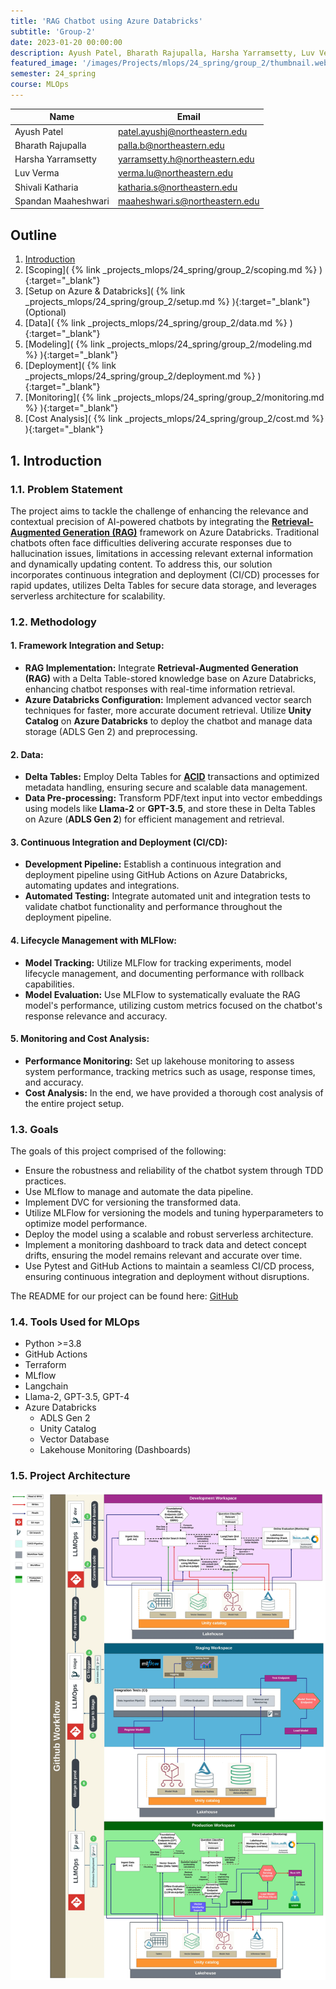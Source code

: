 ```yaml
---
title: 'RAG Chatbot using Azure Databricks'
subtitle: 'Group-2'
date: 2023-01-20 00:00:00
description: Ayush Patel, Bharath Rajupalla, Harsha Yarramsetty, Luv Verma, Shivali Katharia, Spandan Maaheshwari
featured_image: '/images/Projects/mlops/24_spring/group_2/thumbnail.webp'
semester: 24_spring
course: MLOps
---
```


| Name| Email|
|-----|------|
|Ayush Patel|<patel.ayushj@northeastern.edu>|
|Bharath Rajupalla|<palla.b@northeastern.edu>|
|Harsha Yarramsetty|<yarramsetty.h@northeastern.edu>|
|Luv Verma|<verma.lu@northeastern.edu>|
|Shivali Katharia| <katharia.s@northeastern.edu>|
|Spandan Maaheshwari| <maaheshwari.s@northeastern.edu>|

## Outline

1. [Introduction](#introduction)<br>
2. [Scoping]( {% link _projects_mlops/24_spring/group_2/scoping.md %} ){:target="_blank"}<br>
3. [Setup on Azure & Databricks]( {% link _projects_mlops/24_spring/group_2/setup.md %} ){:target="_blank"}(Optional)<br>
4. [Data]( {% link _projects_mlops/24_spring/group_2/data.md %} ){:target="_blank"}<br>
5. [Modeling]( {% link _projects_mlops/24_spring/group_2/modeling.md %} ){:target="_blank"}<br>
6. [Deployment]( {% link _projects_mlops/24_spring/group_2/deployment.md %} ){:target="_blank"}<br>
7. [Monitoring]( {% link _projects_mlops/24_spring/group_2/monitoring.md %} ){:target="_blank"}<br>
8. [Cost Analysis]( {% link _projects_mlops/24_spring/group_2/cost.md %} ){:target="_blank"}<br>

## 1. Introduction <a name="introduction"></a>

### 1.1. Problem Statement

The project aims to tackle the challenge of enhancing the relevance and contextual precision of AI-powered chatbots by integrating the **[Retrieval-Augmented Generation (RAG)](https://youtu.be/T-D1OfcDW1M?feature=shared)** framework on Azure Databricks. Traditional chatbots often face difficulties delivering accurate responses due to hallucination issues, limitations in accessing relevant external information and dynamically updating content. To address this, our solution incorporates continuous integration and deployment (CI/CD) processes for rapid updates, utilizes Delta Tables for secure data storage, and leverages serverless architecture for scalability. 

### 1.2. Methodology

#### 1. Framework Integration and Setup:

- **RAG Implementation:** Integrate **Retrieval-Augmented Generation (RAG)** with a Delta Table-stored knowledge base on Azure Databricks, enhancing chatbot responses with real-time information retrieval.
- **Azure Databricks Configuration:** Implement advanced vector search techniques for faster, more accurate document retrieval. Utilize **Unity Catalog** on **Azure Databricks** to deploy the chatbot and manage data storage (ADLS Gen 2) and preprocessing.

#### 2. Data:

- **Delta Tables:** Employ Delta Tables for **[ACID](https://www.databricks.com/glossary/acid-transactions#:~:text=ACID%20is%20an%20acronym%20that,operations%20are%20called%20transactional%20systems.)** transactions and optimized metadata handling, ensuring secure and scalable data management.
- **Data Pre-processing:** Transform PDF/text input into vector embeddings using models like **Llama-2** or **GPT-3.5**, and store these in Delta Tables on Azure (**ADLS Gen 2**) for efficient management and retrieval.

#### 3. Continuous Integration and Deployment (CI/CD):

- **Development Pipeline:** Establish a continuous integration and deployment pipeline using GitHub Actions on Azure Databricks, automating updates and integrations.
- **Automated Testing:** Integrate automated unit and integration tests to validate chatbot functionality and performance throughout the deployment pipeline.

#### 4. Lifecycle Management with MLFlow:

- **Model Tracking:** Utilize MLFlow for tracking experiments, model lifecycle management, and documenting performance with rollback capabilities.
- **Model Evaluation:** Use MLFlow to systematically evaluate the RAG model's performance, utilizing custom metrics focused on the chatbot's response relevance and accuracy.

#### 5. Monitoring and Cost Analysis:

- **Performance Monitoring:**  Set up lakehouse monitoring to assess system performance, tracking metrics such as usage, response times, and accuracy.
- **Cost Analysis:** In the end, we have provided a thorough cost analysis of the entire project setup.

### 1.3. Goals

The goals of this project comprised of the following:

- Ensure the robustness and reliability of the chatbot system through TDD practices.
- Use MLflow to manage and automate the data pipeline.
- Implement DVC for versioning the transformed data.
- Utilize MLFlow for versioning the models and tuning hyperparameters to optimize model performance.
- Deploy the model using a scalable and robust serverless architecture.
- Implement a monitoring dashboard to track data and detect concept drifts, ensuring the model remains relevant and accurate over time.
- Use Pytest and GitHub Actions to maintain a seamless CI/CD process, ensuring continuous integration and deployment without disruptions.

The README for our project can be found here: [GitHub](https://github.com/Ayush-Patel-10/RAG-using-Azure-Databricks-CI-CD)

### 1.4. Tools Used for MLOps

- Python >=3.8 
- GitHub Actions
- Terraform
- MLflow
- Langchain
- Llama-2, GPT-3.5, GPT-4
- Azure Databricks
    - ADLS Gen 2
    - Unity Catalog
    - Vector Database
    - Lakehouse Monitoring (Dashboards)

### 1.5. Project Architecture 

![Project_Architecture](/images/Projects/mlops/24_spring/group_2/image_1.webp)